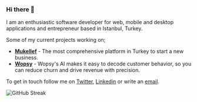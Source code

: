 ### Hi there 👋

I am an enthusiastic software developer for web, mobile and desktop applications and entrepreneur based in Istanbul, Turkey.

Some of my current projects working on;<br>
- [**Mukellef**](https://mukellef.co) - The most comprehensive platform in Turkey to start a new business.
- [**Wopsy**](https://wopsy.co) - Wopsy's AI makes it easy to decode customer behavior, so you can reduce churn and drive revenue with precision.
  
To get in touch follow me on [Twitter](https://twitter.com/cnerdogan), [Linkedin](https://www.linkedin.com/in/canerdogan) or write an [email](mailto:can@canerdogan.net).

![GitHub Streak](http://github-readme-streak-stats.herokuapp.com?user=canerdogan&theme=neon-dark&hide_border=true&date_format=M%20j%5B%2C%20Y%5D)
